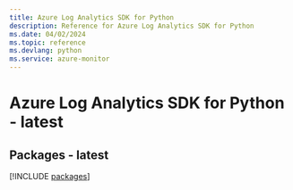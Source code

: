 ```yaml
---
title: Azure Log Analytics SDK for Python
description: Reference for Azure Log Analytics SDK for Python
ms.date: 04/02/2024
ms.topic: reference
ms.devlang: python
ms.service: azure-monitor
---
```

# Azure Log Analytics SDK for Python - latest
## Packages - latest
[!INCLUDE [packages](log-analytics-index.md)]